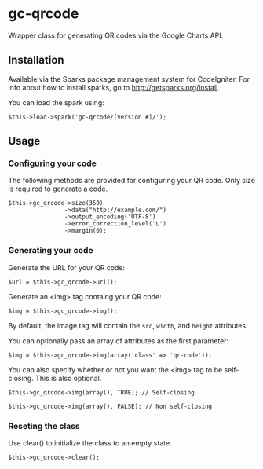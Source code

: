 # gc-qrcode

Wrapper class for generating QR codes via the Google Charts API.

## Installation

Available via the Sparks package management system for CodeIgniter.  For info about how to install sparks, go to http://getsparks.org/install.

You can load the spark using:

    $this->load->spark('gc-qrcode/[version #]/');

## Usage

### Configuring your code

The following methods are provided for configuring your QR code.  Only size is required to generate a code.

    $this->gc_qrcode->size(350)
                    ->data("http://example.com/")
                    ->output_encoding('UTF-8')
                    ->error_correction_level('L')
                    ->margin(0);

### Generating your code

Generate the URL for your QR code:

    $url = $this->gc_qrcode->url();

Generate an &lt;img&gt; tag containg your QR code:

    $img = $this->gc_qrcode->img();

By default, the image tag will contain the `src`, `width`, and `height` attributes.

You can optionally pass an array of attributes as the first parameter:

    $img = $this->gc_qrcode->img(array('class' => 'qr-code'));

You can also specify whether or not you want the &lt;img&gt; tag to be self-closing.  This is also optional.

    $this->gc_qrcode->img(array(), TRUE); // Self-closing
    
    $this->gc_qrcode->img(array(), FALSE); // Non self-closing

### Reseting the class

Use clear() to initialize the class to an empty state.

    $this->gc_qrcode->clear();
